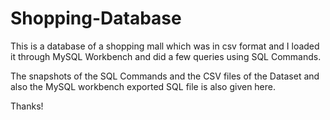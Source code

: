 # Shopping-Database

This is a database of a shopping mall which was in csv format and I loaded it through MySQL Workbench and did a few queries using SQL Commands.

The snapshots of the SQL Commands and the CSV files of the Dataset and also the MySQL workbench exported SQL file is also given here.

Thanks!